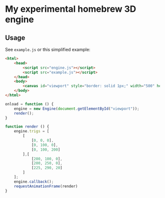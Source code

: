 # My experimental homebrew 3D engine

## Usage
See `example.js` or this simplified example:
```html
<html>
    <head>
        <script src="engine.js"></script>
        <script src="example.js"></script>
    </head>
    <body>
        <canvas id="viewport" style="border: solid 1px;" width="500" height="500"></canvas>
    </body>
</html>

```

```javascript
onload = function () {
    engine = new Engine(document.getElementById("viewport"));
    render();
}

function render () {
    engine.trigs = [
        [
            [0, 0, 0],
            [0, 100, 0],
            [0, 100, 200]
        ],[
            [200, 100, 0],
            [200, 250, 0],
            [225, 290, 20]
        ]
    ];
    engine.callback();
    requestAnimationFrame(render)
}

```
